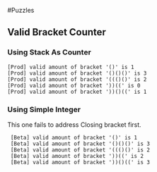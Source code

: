 
#Puzzles

## Valid Bracket Counter

### Using Stack As Counter
    [Prod] valid amount of bracket '()' is 1
    [Prod] valid amount of bracket '()()()' is 3
    [Prod] valid amount of bracket '((()()' is 2
    [Prod] valid amount of bracket '))((' is 0
    [Prod] valid amount of bracket '))()((' is 1
     

### Using Simple Integer
This one fails to address Closing bracket first.


     [Beta] valid amount of bracket '()' is 1
     [Beta] valid amount of bracket '()()()' is 3
     [Beta] valid amount of bracket '((()()' is 2
     [Beta] valid amount of bracket '))((' is 2
     [Beta] valid amount of bracket '))()((' is 3